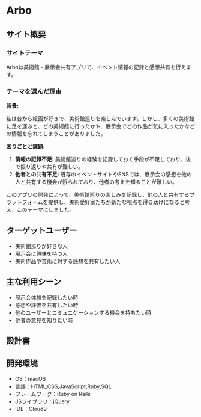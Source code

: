 # Arbo

## サイト概要

### サイトテーマ

Arboは美術館・展示会共有アプリで、イベント情報の記録と感想共有を行えます。

### テーマを選んだ理由

**背景:**

私は昔から絵画が好きで、美術館巡りを楽しんでいます。しかし、多くの美術館に足を運ぶと、どの美術館に行ったかや、展示会でどの作品が気に入ったかなどの情報を忘れてしまうことがありました。

**困りごとと課題:**
1. **情報の記録不足:** 美術館巡りの経験を記録しておく手段が不足しており、後で振り返りや共有が難しい。
2. **他者との共有不足:** 既存のイベントサイトやSNSでは、展示会の感想を他の人と共有する機会が限られており、他者の考えを知ることが難しい。

このアプリの開発によって、美術館巡りの楽しみを記録し、他の人と共有するプラットフォームを提供し、美術愛好家たちが新たな視点を得る助けになると考え、このテーマにしました。

## ターゲットユーザー

- 美術館巡りが好きな人
- 展示会に興味を持つ人
- 美術作品や芸術に対する感想を共有したい人

## 主な利用シーン
- 展示会体験を記録したい時
- 感想や評価を共有したい時
- 他のユーザーとコミュニケーションする機会を持ちたい時
- 他者の意見を知りたい時
​

## 設計書
<!--テーマを設定・提出する時点では不要です-->


## 開発環境
- OS：macOS
- 言語：HTML,CSS,JavaScript,Ruby,SQL
- フレームワーク：Ruby on Rails
- JSライブラリ：jQuery
- IDE：Cloud9